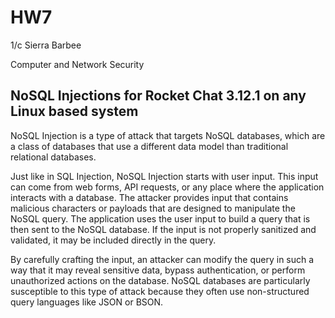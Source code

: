 # HW7

1/c Sierra Barbee

Computer and Network Security

## NoSQL Injections for Rocket Chat 3.12.1 on any Linux based system

NoSQL Injection is a type of attack that targets NoSQL databases, which are a class of databases that use a different data model than traditional relational databases. 

Just like in SQL Injection, NoSQL Injection starts with user input. This input can come from web forms, API requests, or any place where the application interacts with a database. The attacker provides input that contains malicious characters or payloads that are designed to manipulate the NoSQL query. The application uses the user input to build a query that is then sent to the NoSQL database. If the input is not properly sanitized and validated, it may be included directly in the query.

By carefully crafting the input, an attacker can modify the query in such a way that it may reveal sensitive data, bypass authentication, or perform unauthorized actions on the database. NoSQL databases are particularly susceptible to this type of attack because they often use non-structured query languages like JSON or BSON.
